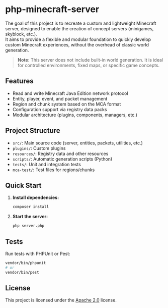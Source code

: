 # php-minecraft-server

The goal of this project is to recreate a custom and lightweight Minecraft server, designed to enable the creation of concept servers (minigames, skyblock, etc.).  
It aims to provide a flexible and modular foundation to quickly develop custom Minecraft experiences, without the overhead of classic world generation.

> **Note:** This server does not include built-in world generation. It is ideal for controlled environments, fixed maps, or specific game concepts.


## Features

- Read and write Minecraft Java Edition network protocol
- Entity, player, event, and packet management
- Region and chunk system based on the MCA format
- Configuration support via registry data packs
- Modular architecture (plugins, components, managers, etc.)

## Project Structure

- `src/`: Main source code (server, entities, packets, utilities, etc.)
- `plugins/`: Custom plugins
- `resources/`: Registry data and other resources
- `scripts/`: Automatic generation scripts (Python)
- `tests/`: Unit and integration tests
- `mca-test/`: Test files for regions/chunks

## Quick Start

1. **Install dependencies:**
   ```sh
   composer install
   ```

2. **Start the server:**
   ```sh
   php server.php
   ```

## Tests

Run tests with PHPUnit or Pest:
```sh
vendor/bin/phpunit
# or
vendor/bin/pest
```

## License

This project is licensed under the [Apache 2.0](LICENSE) license.